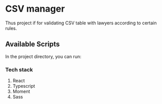 # CSV manager

Thus project if for validating CSV table with lawyers according to certain rules.

## Available Scripts

In the project directory, you can run:

### Tech stack

1. React
2. Typescript
3. Moment
4. Sass
